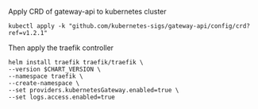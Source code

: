 Apply CRD of gateway-api to kubernetes cluster

`kubectl apply -k "github.com/kubernetes-sigs/gateway-api/config/crd?ref=v1.2.1"`

Then apply the traefik controller

```helm
helm install traefik traefik/traefik \
--version $CHART_VERSION \
--namespace traefik \
--create-namespace \
--set providers.kubernetesGateway.enabled=true \
--set logs.access.enabled=true
```

